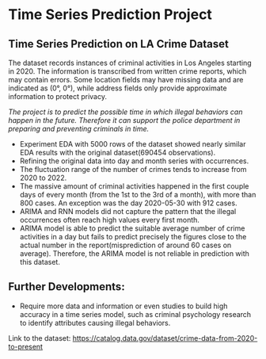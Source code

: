 # Time Series Prediction Project
## Time Series Prediction on LA Crime Dataset

The dataset records instances of criminal activities in Los Angeles starting in 2020. The information is transcribed from written crime reports, which may contain errors. Some location fields may have missing data and are indicated as (0°, 0°), while address fields only provide approximate information to protect privacy. 

*The project is to predict the possible time in which illegal behaviors can happen in the future. Therefore it can support the police department in preparing and preventing criminals in time.*

* Experiment EDA with 5000 rows of the dataset showed nearly similar EDA results with the original dataset(690454 observations).
* Refining the original data into day and month series with occurrences.
* The fluctuation range of the number of crimes tends to increase from 2020 to 2022.
* The massive amount of criminal activities happened in the first couple days of every month (from the 1st to the 3rd of a month), with more than 800 cases. An exception was the day 2020-05-30 with 912 cases.
* ARIMA and RNN models did not capture the pattern that the illegal occurrences often reach high values every first month.
* ARIMA model is able to predict the suitable average number of crime activities in a day but fails to predict precisely the figures close to the actual number in the report(misprediction of around 60 cases on average). Therefore, the ARIMA model is not reliable in prediction with this dataset.

## Further Developments:
* Require more data and information or even studies to build high accuracy in a time series model, such as criminal psychology research to identify attributes causing illegal behaviors.

Link to the dataset: https://catalog.data.gov/dataset/crime-data-from-2020-to-present
